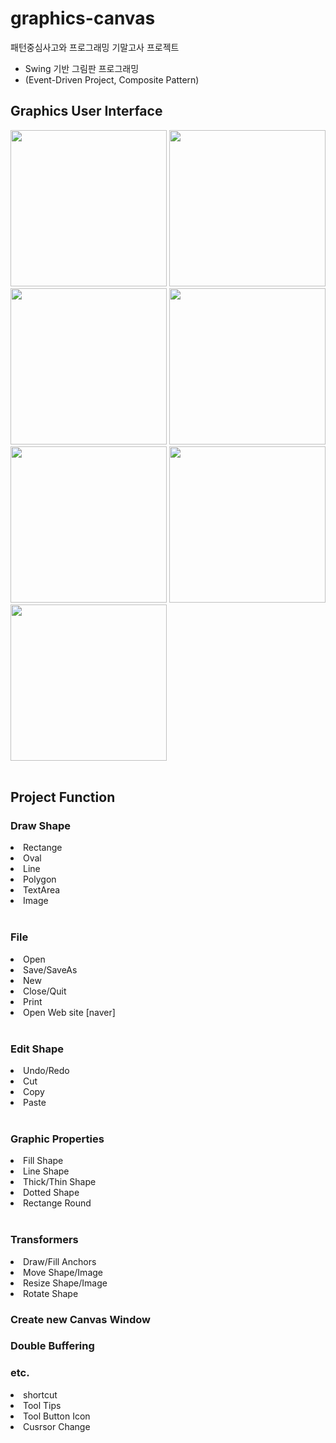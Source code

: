 # graphics-canvas
패턴중심사고와 프로그래밍 기말고사 프로젝트
- Swing 기반 그림판 프로그래밍 
- (Event-Driven Project, Composite Pattern)

<h2> Graphics User Interface </h2>
<div float = left>
<img src="https://user-images.githubusercontent.com/90203250/177532186-9eeecb2f-8dec-4b98-9c43-0016ad123eed.png" width="250" height="250">
<img src="https://user-images.githubusercontent.com/90203250/177532841-f26a4de8-6467-427b-8f52-86141599e3f3.png" width="250" height="250">
<img src="https://user-images.githubusercontent.com/90203250/177532934-6c80bff7-fa27-44ac-bf90-99b731a7fab3.png" width="250" height="250">
<img src="https://user-images.githubusercontent.com/90203250/177533111-fa99da35-57fc-458f-962e-0579980f67a8.png" width="250" height="250">
<img src="https://user-images.githubusercontent.com/90203250/177533401-597aad37-2484-4935-8e6b-d0c0e46c4988.png" width="250" height="250">
<img src="https://user-images.githubusercontent.com/90203250/177533546-89adef2c-249b-42a8-a0e7-c10e930babf2.png" width="250" height="250">
<img src="https://user-images.githubusercontent.com/90203250/177533609-ad255035-a0d1-4d1f-b036-2810f2abd026.png" width="250" height="250">
</div>


<br>
<h2> Project Function </h2>
<h3> Draw Shape </h3>
<li>Rectange</li>
<li>Oval</li>
<li>Line</li>
<li>Polygon</li>
<li>TextArea</li></li>
<li>Image</li>

<br>
<h3> File </h3>
<li>Open</li>
<li>Save/SaveAs</li>
<li>New</li>
<li>Close/Quit</li>
<li>Print</li>
<li>Open Web site [naver]</li>
<br>

<h3> Edit Shape </h3>
<li>Undo/Redo</li>
<li>Cut</li>
<li>Copy</li>
<li>Paste</li>

<br>
<h3> Graphic Properties </h3>
<li>Fill Shape</li>
<li>Line Shape</li>
<li>Thick/Thin Shape</li>
<li>Dotted Shape</li>
<li>Rectange Round</li>

<br>
<h3> Transformers </h3>
<li>Draw/Fill Anchors</li>
<li>Move Shape/Image</li>
<li>Resize Shape/Image</li>
<li>Rotate Shape</li>

<h3> Create new Canvas Window</h3>
<h3> Double Buffering </h3>

<h3>etc. </h3>
<li>shortcut</li>
<li>Tool Tips</li>
<li>Tool Button Icon</li>
<li>Cusrsor Change</li>

